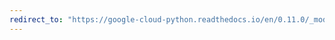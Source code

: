 ```yaml
---
redirect_to: "https://google-cloud-python.readthedocs.io/en/0.11.0/_modules/gcloud/bigtable/column_family.html"
---
```

